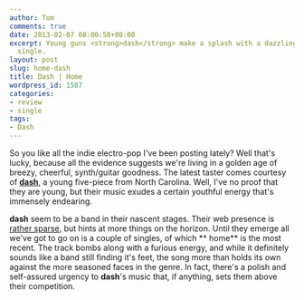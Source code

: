 ```yaml
---
author: Tom
comments: true
date: 2013-02-07 08:00:58+00:00
excerpt: Young guns <strong>dash</strong> make a splash with a dazzlingly chirpy synth-pop
  single.
layout: post
slug: home-dash
title: Dash | Home
wordpress_id: 1587
categories:
- review
- single
tags:
- Dash
---
```


So you like all the indie electro-pop I've been posting lately? Well that's lucky, because all the evidence suggests we're living in a golden age of breezy, cheerful, synth/guitar goodness. The latest taster comes courtesy of **[dash](https://soundcloud.com/dashtunes)**, a young five-piece from North Carolina. Well, I've no proof that they are young, but their music exudes a certain youthful energy that's immensely endearing.

**dash** seem to be a band in their nascent stages. Their web presence is [rather sparse](http://www.facebook.com/dashtunes), but hints at more things on the horizon. Until they emerge all we've got to go on is a couple of singles, of which ** home** is the most recent. The track bombs along with a furious energy, and while it definitely sounds like a band still finding it's feet, the song more than holds its own against the more seasoned faces in the genre. In fact, there's a polish and self-assured urgency to **dash**'s music that, if anything, sets them above their competition.


